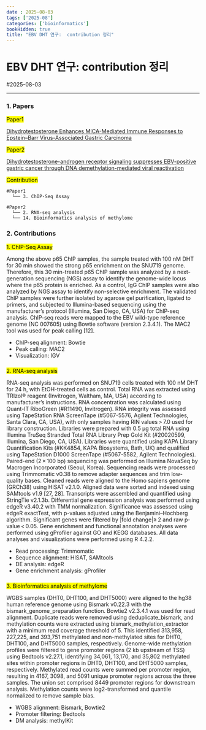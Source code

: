 ```yaml
---
date : 2025-08-03
tags: ['2025-08']
categories: ['bioinformatics']
bookHidden: true
title: "EBV DHT 연구:  contribution 정리"
---
```


# EBV DHT 연구: contribution 정리

#2025-08-03

---

### 1. Papers

<mark>Paper1</mark>

[Dihydrotestosterone Enhances MICA-Mediated Immune Responses to Epstein–Barr Virus-Associated Gastric Carcinoma](https://www.mdpi.com/2072-6694/16/18/3219)

<mark>Paper2</mark>

[Dihydrotestosterone-androgen receptor signaling suppresses EBV-positive gastric cancer through DNA demethylation-mediated viral reactivation](https://link.springer.com/article/10.1007/s10120-025-01626-6)

<mark>Contribution</mark>

```
#Paper1
  └── 3. ChIP-Seq Assay

#Paper2
  └── 2. RNA-seq analysis
  └── 14. Bioinformatics analysis of methylome
```

###

### 2. Contributions

<mark>1. ChIP-Seq Assay</mark>

Among the above p65 ChIP samples, the sample treated with 100 nM DHT for 30 min showed the strong p65 enrichment on the SNU719 genome. Therefore, this 30 min-treated p65 ChIP sample was analyzed by a next-generation sequencing (NGS) assay to identify the genome-wide locus where the p65 protein is enriched. As a control, IgG ChIP samples were also analyzed by NGS assay to identify non-selective enrichment. The validated ChIP samples were further isolated by agarose gel purification, ligated to primers, and subjected to Illumina-based sequencing using the manufacturer’s protocol (Illumina, San Diego, CA, USA) for ChIP-seq analysis. ChIP-seq reads were mapped to the EBV wild-type reference genome (NC 007605) using Bowtie software (version 2.3.4.1). The MAC2 tool was used for peak calling [12].

* ChIP-seq alignment: Bowtie
* Peak calling: MAC2
* Visualization: IGV

###

<mark>2. RNA-seq analysis</mark>

RNA-seq analysis was performed on SNU719 cells treated with 100 nM DHT for 24 h, with EtOH-treated cells as control. Total RNA was extracted using TRIzol® reagent (Invitrogen, Waltham, MA, USA) according to manufacturer’s instructions. RNA concentration was calculated using Quant-IT RiboGreen (#R11490, Invitrogen). RNA integrity was assessed using TapeStation RNA ScreenTape (#5067-5576, Agilent Technologies, Santa Clara, CA, USA), with only samples having RIN values > 7.0 used for library construction. Libraries were prepared with 0.5 μg total RNA using Illumina TruSeq Stranded Total RNA Library Prep Gold Kit (#20020599, Illumina, San Diego, CA, USA). Libraries were quantified using KAPA Library Quantification Kits (#KK4854, KAPA Biosystems, Bath, UK) and qualified using TapeStation D1000 ScreenTape (#5067-5582, Agilent Technologies). Paired-end (2 × 100 bp) sequencing was performed on Illumina NovaSeq by Macrogen Incorporated (Seoul, Korea). Sequencing reads were processed using Trimmomatic v0.38 to remove adapter sequences and trim low-quality bases. Cleaned reads were aligned to the Homo sapiens genome (GRCh38) using HISAT v2.1.0. Aligned data were sorted and indexed using SAMtools v1.9 [27, 28]. Transcripts were assembled and quantified using StringTie v2.1.3b. Differential gene expression analysis was performed using edgeR v3.40.2 with TMM normalization. Significance was assessed using edgeR exactTest, with p-values adjusted using the Benjamini–Hochberg algorithm. Significant genes were filtered by |fold change|≥ 2 and raw p-value < 0.05. Gene enrichment and functional annotation analyses were performed using gProfiler against GO and KEGG databases. All data analyses and visualizations were performed using R 4.2.2.

* Read processing: Trimmomatic
* Sequence alignment: HISAT, SAMtools
* DE analysis: edgeR
* Gene enrichment analysis: gProfiler

###

<mark>3. Bioinformatics analysis of methylome</mark>

WGBS samples (DHT0, DHT100, and DHT5000) were aligned to the hg38 human reference genome using Bismark v0.22.3 with the bismark_genome_preparation function. Bowtie2 v2.3.4.1 was used for read alignment. Duplicate reads were removed using deduplicate_bismark, and methylation counts were extracted using bismark_methylation_extractor with a minimum read coverage threshold of 5. This identified 313,958, 227,225, and 393,751 methylated and non-methylated sites for DHT0, DHT100, and DHT5000 samples, respectively. Genome-wide methylation profiles were filtered to gene promoter regions (2 kb upstream of TSS) using Bedtools v2.27.1, identifying 34,061, 13,170, and 35,802 methylated sites within promoter regions in DHT0, DHT100, and DHT5000 samples, respectively. Methylated read counts were summed per promoter region, resulting in 4167, 3098, and 5091 unique promoter regions across the three samples. The union set comprised 8449 promoter regions for downstream analysis. Methylation counts were log2-transformed and quantile normalized to remove sample bias.

* WGBS alignment: Bismark, Bowtie2
* Promoter filtering: Bedtools
* DM analysis: methylKit

#